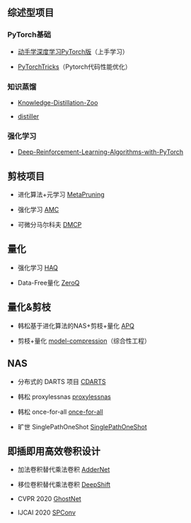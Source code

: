 ## 综述型项目

###  PyTorch基础

- [动手学深度学习PyTorch版](https://github.com/ShusenTang/Dive-into-DL-PyTorch)（上手学习）

- [PyTorchTricks](https://github.com/lartpang/PyTorchTricks)（Pytorch代码性能优化）

### 知识蒸馏

- [Knowledge-Distillation-Zoo](https://github.com/AberHu/Knowledge-Distillation-Zoo)

- [distiller](https://github.com/karanchahal/distiller)


###  强化学习

- [Deep-Reinforcement-Learning-Algorithms-with-PyTorch](https://github.com/p-christ/Deep-Reinforcement-Learning-Algorithms-with-PyTorch)





## 剪枝项目

- 进化算法+元学习 [MetaPruning](https://github.com/liuzechun/MetaPruning)

- 强化学习 [AMC](https://github.com/mit-han-lab/amc)

- 可微分马尔科夫 [DMCP](https://github.com/Zx55/dmcp)


## 量化

- 强化学习 [HAQ](https://github.com/mit-han-lab/haq)

- Data-Free量化 [ZeroQ](https://github.com/amirgholami/ZeroQ)

## 量化&剪枝

- 韩松基于进化算法的NAS+剪枝+量化 [APQ](https://github.com/mit-han-lab/apq)

- 剪枝+量化 [model-compression](https://github.com/666DZY666/model-compression)（综合性工程）


## NAS

- 分布式的 DARTS 项目 [CDARTS](https://github.com/researchmm/CDARTS)

- 韩松 proxylessnas [proxylessnas](https://github.com/mit-han-lab/proxylessnas)

- 韩松 once-for-all [once-for-all](https://github.com/mit-han-lab/once-for-all)

- 旷世 SinglePathOneShot [SinglePathOneShot](https://github.com/megvii-model/SinglePathOneShot)


## 即插即用高效卷积设计

-  加法卷积替代乘法卷积 [AdderNet](https://github.com/huawei-noah/AdderNet)

-  移位卷积替代乘法卷积 [DeepShift](https://github.com/mostafaelhoushi/DeepShift)

-  CVPR 2020 [GhostNet](https://github.com/huawei-noah/ghostnet)

-  IJCAI 2020 [SPConv](https://github.com/qiulinzhang/SPConv.pytorch)